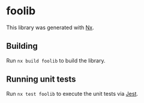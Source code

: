 # foolib

This library was generated with [Nx](https://nx.dev).

## Building

Run `nx build foolib` to build the library.

## Running unit tests

Run `nx test foolib` to execute the unit tests via [Jest](https://jestjs.io).
